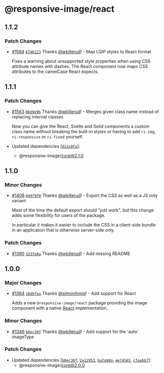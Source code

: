 # @responsive-image/react

## 1.1.2

### Patch Changes

- [#1584](https://github.com/simonihmig/responsive-image/pull/1584) [`6746123`](https://github.com/simonihmig/responsive-image/commit/6746123bd971fcc033f8350cefe16ed4b5c1f54e) Thanks [@wkillerud](https://github.com/wkillerud)! - Map LQIP styles to React format

  Fixes a warning about unsupported style properties when using CSS attribute names with dashes. The React component now maps CSS attributes to the camelCase React expects.

## 1.1.1

### Patch Changes

- [#1563](https://github.com/simonihmig/responsive-image/pull/1563) [`06d9e9b`](https://github.com/simonihmig/responsive-image/commit/06d9e9bea0afd7b7d9e06827664f7a2946de04a2) Thanks [@wkillerud](https://github.com/wkillerud)! - Merges given class name instead of replacing internal classes

  Now you can give the React, Svelte and Solid components a custom class name without breaking the built-in styles or having to add `ri-img`, `ri-responsive` or `ri-fixed` yourself.

- Updated dependencies [[`d22c0fa`](https://github.com/simonihmig/responsive-image/commit/d22c0fac3f7c1bf03057745d802a9b58aa7075d9)]:
  - @responsive-image/core@2.1.0

## 1.1.0

### Minor Changes

- [#1408](https://github.com/simonihmig/responsive-image/pull/1408) [`04979f8`](https://github.com/simonihmig/responsive-image/commit/04979f823085a1894219e7070f79138fca0e7558) Thanks [@wkillerud](https://github.com/wkillerud)! - Export the CSS as well as a JS only variant

  Most of the time the default export should "just work", but this change adds some flexibility for users of the package.

  In particular it makes it easier to include the CSS in a client-side bundle in an application that is otherwise server-side only.

### Patch Changes

- [#1390](https://github.com/simonihmig/responsive-image/pull/1390) [`323fa8a`](https://github.com/simonihmig/responsive-image/commit/323fa8adf9aec78d41c105f56c51fae008ef6ae6) Thanks [@wkillerud](https://github.com/wkillerud)! - Add missing README

## 1.0.0

### Major Changes

- [#1364](https://github.com/simonihmig/responsive-image/pull/1364) [`18dbfea`](https://github.com/simonihmig/responsive-image/commit/18dbfeacb051929631d42a7424e3638a4d0d2339) Thanks [@simonihmig](https://github.com/simonihmig)! - Add support for React

  Adds a new `@responsive-image/react` package providing the image component with a native [React](https://react.dev/) implementation.

### Minor Changes

- [#1346](https://github.com/simonihmig/responsive-image/pull/1346) [`b0ec36f`](https://github.com/simonihmig/responsive-image/commit/b0ec36f1c69fe7a92c86b7acb3ea2198b7b2b9ea) Thanks [@wkillerud](https://github.com/wkillerud)! - Add support for the 'auto' imageType

### Patch Changes

- Updated dependencies [[`b0ec36f`](https://github.com/simonihmig/responsive-image/commit/b0ec36f1c69fe7a92c86b7acb3ea2198b7b2b9ea), [`2a12953`](https://github.com/simonihmig/responsive-image/commit/2a12953af08d22d5d9ba255c8a53025afd616a17), [`ba7a9da`](https://github.com/simonihmig/responsive-image/commit/ba7a9da44d73cfaecb2e57ea7862af519f90b494), [`ae74565`](https://github.com/simonihmig/responsive-image/commit/ae74565a5415a4d98187b6bc7b67b9db3d7c3aa0), [`cfaabb7`](https://github.com/simonihmig/responsive-image/commit/cfaabb7f56e312fdefcd50aacde4810eb1667179)]:
  - @responsive-image/core@2.0.0
